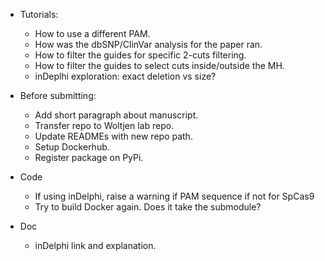 - Tutorials: 
    - How to use a different PAM.
	- How was the dbSNP/ClinVar analysis for the paper ran.
	- How to filter the guides for specific 2-cuts filtering.
	- How to filter the guides to select cuts inside/outside the MH.
	- inDeplhi exploration: exact deletion vs size?

- Before submitting:
    - Add short paragraph about manuscript.
    - Transfer repo to Woltjen lab repo.
	- Update READMEs with new repo path.
	- Setup Dockerhub.
	- Register package on PyPi.

- Code
	- If using inDelphi, raise a warning if PAM sequence if not for SpCas9
	- Try to build Docker again. Does it take the submodule?

- Doc
	- inDelphi link and explanation.
